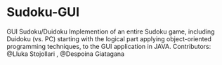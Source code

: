 # Sudoku-GUI
GUI Sudoku/Duidoku
Implemention of an entire Sudoku game, including Duidoku (vs.
PC) starting with the logical part applying object-oriented programming techniques, to the GUI application in JAVA.
Contributors: @Lluka Stojollari , @Despoina Giatagana

